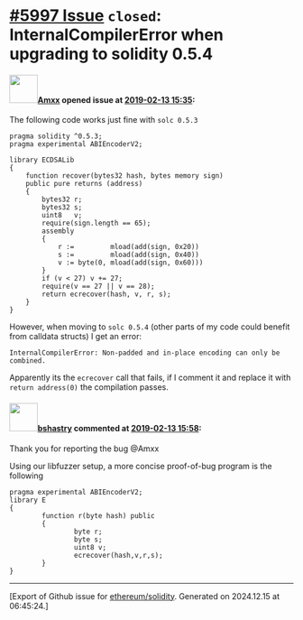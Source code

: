 # [\#5997 Issue](https://github.com/ethereum/solidity/issues/5997) `closed`: InternalCompilerError when upgrading to solidity 0.5.4

#### <img src="https://avatars.githubusercontent.com/u/2432299?v=4" width="50">[Amxx](https://github.com/Amxx) opened issue at [2019-02-13 15:35](https://github.com/ethereum/solidity/issues/5997):

The following code works just fine with `solc 0.5.3`

```
pragma solidity ^0.5.3;
pragma experimental ABIEncoderV2;

library ECDSALib
{
	function recover(bytes32 hash, bytes memory sign)
	public pure returns (address)
	{
		bytes32 r;
		bytes32 s;
		uint8   v;
		require(sign.length == 65);
		assembly
		{
			r :=         mload(add(sign, 0x20))
			s :=         mload(add(sign, 0x40))
			v := byte(0, mload(add(sign, 0x60)))
		}
		if (v < 27) v += 27;
		require(v == 27 || v == 28);
		return ecrecover(hash, v, r, s);
	}
}
```

However, when moving to `solc 0.5.4` (other parts of my code could benefit from calldata structs) I get an error:

`InternalCompilerError: Non-padded and in-place encoding can only be combined.`

Apparently its the `ecrecover` call that fails, if I comment it and replace it with `return address(0)` the compilation passes.

#### <img src="https://avatars.githubusercontent.com/u/2388185?v=4" width="50">[bshastry](https://github.com/bshastry) commented at [2019-02-13 15:58](https://github.com/ethereum/solidity/issues/5997#issuecomment-463254631):

Thank you for reporting the bug @Amxx 

Using our libfuzzer setup, a more concise proof-of-bug program is the following

```
pragma experimental ABIEncoderV2;
library E
{
        function r(byte hash) public
        {
                byte r;
                byte s;
                uint8 v;
                ecrecover(hash,v,r,s);
        }
}
```


-------------------------------------------------------------------------------



[Export of Github issue for [ethereum/solidity](https://github.com/ethereum/solidity). Generated on 2024.12.15 at 06:45:24.]
